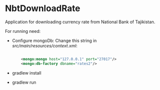 # NbtDownloadRate
Application for downloading currency rate from National Bank of Tajikistan.

For running need:

* Configure mongoDb:
    Change this string in *src/main/resources/context.xml*:
    
    ```xml
        
        <mongo:mongo host="127.0.0.1" port="27017"/>
        <mongo:db-factory dbname="rates2"/>

    ```
* gradlew install
* gradlew run
    





